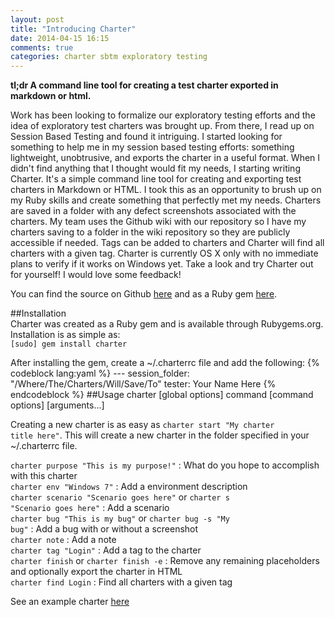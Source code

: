 ```yaml
---
layout: post
title: "Introducing Charter"
date: 2014-04-15 16:15
comments: true
categories: charter sbtm exploratory testing
---
```


**tl;dr A command line tool for creating a test charter exported in markdown or html.**

Work has been looking to formalize our exploratory testing efforts and the idea of exploratory test charters was brought up. From there, I read up on Session Based Testing and found it intriguing. I started looking for something to help me in my session based testing efforts: something lightweight, unobtrusive, and exports the charter in a useful format. When I didn't find anything that I thought would fit my needs, I starting writing Charter. It's a simple command line tool for creating and exporting test charters in Markdown or HTML. I took this as an opportunity to brush up on my Ruby skills and create something that perfectly met my needs. Charters are saved in a folder with any defect screenshots associated with the charters. My team uses the Github wiki with our repository so I have my charters saving to a folder in the wiki repository so they are publicly accessible if needed. Tags can be added to charters and Charter will find all charters with a given tag. Charter is currently OS X only with no immediate plans to verify if it works on Windows yet. Take a look and try Charter out for yourself! I would love some feedback!

You can find the source on Github [here](https://github.com/markgrossman/Charter) and as a Ruby gem [here](https://rubygems.org/gems/charter).

##Installation  
 Charter was created as a Ruby gem and is available through Rubygems.org. Installation is as simple as:  
  <code>[sudo] gem install charter</code>
 	
After installing the gem, create a ~/.charterrc file and add the following:
	{% codeblock lang:yaml %}
		---
		session_folder: "/Where/The/Charters/Will/Save/To"
		tester: Your Name Here
	{% endcodeblock %}
##Usage
	charter [global options] command [command options] [arguments...]

Creating a new charter is as easy as <code>charter start "My charter title here"</code>. This will create a new charter in the folder specified in your ~/.charterrc file.

<code>charter purpose "This is my purpose!"</code> : What do you hope to accomplish with this charter  
<code>charter env "Windows 7"</code> : Add a environment description  
<code>charter scenario "Scenario goes here"</code> or <code>charter s "Scenario goes here"</code> : Add a scenario  
<code>charter bug "This is my bug"</code> or <code>charter bug -s "My bug"</code> : Add a bug with or without a screenshot  
<code>charter note</code> : Add a note  
<code>charter tag "Login"</code> : Add a tag to the charter  
<code>charter finish</code> or <code>charter finish -e</code> : Remove any remaining placeholders and optionally export the charter in HTML  
<code>charter find Login</code> : Find all charters with a given tag

See an example charter [here](/charter-example)
